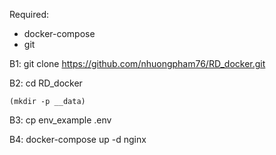 Required:
- docker-compose
- git

B1: git clone https://github.com/nhuongpham76/RD_docker.git

B2: cd RD_docker

    (mkdir -p __data)

B3: cp env_example .env

B4: docker-compose up -d nginx